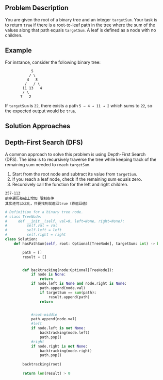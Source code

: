 
## Problem Description

You are given the root of a binary tree and an integer `targetSum`. Your task is to return `true` if there is a root-to-leaf path in the tree where the sum of the values along that path equals `targetSum`. A leaf is defined as a node with no children.

## Example

For instance, consider the following binary tree:
```
            5 
           / \ 
          4   8 
         /   / \ 
        11 13   4 
        / \ 
       7   2
```

If `targetSum` is `22`, there exists a path `5 → 4 → 11 → 2` which sums to `22`, so the expected output would be `true`.

## Solution Approaches

## Depth-First Search (DFS)

A common approach to solve this problem is using Depth-First Search (DFS). The idea is to recursively traverse the tree while keeping track of the remaining sum needed to reach `targetSum`.

1. Start from the root node and subtract its value from `targetSum`.
2. If you reach a leaf node, check if the remaining sum equals zero.
3. Recursively call the function for the left and right children.

```
257-112
前序遍历基础上增加 限制条件
其实还可以优化，只要找到就返回true（靠返回值）
```

```python
# Definition for a binary tree node.
# class TreeNode:
#     def __init__(self, val=0, left=None, right=None):
#         self.val = val
#         self.left = left
#         self.right = right
class Solution:
    def hasPathSum(self, root: Optional[TreeNode], targetSum: int) -> bool:

        path = []
        result = []


        def backtracking(node:Optional[TreeNode]):
            if node is None:
                return
            if node.left is None and node.right is None:
                path.append(node.val)
                if targetSum == sum(path):
                    result.append(path)
                return


            #root-middle
            path.append(node.val)
            #left
            if node.left is not None:
                backtracking(node.left)
                path.pop()
            #right
            if node.right is not None:
                backtracking(node.right)
                path.pop()            
        
        backtracking(root)
        
        return len(result) > 0
        
```